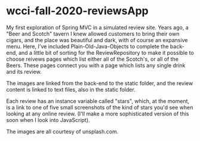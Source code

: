 # wcci-fall-2020-reviewsApp

My first exploration of Spring MVC in a simulated review site. Years ago, a "Beer and Scotch" tavern I knew allowed customers to bring their own cigars, and the place was beautiful and dark, with of course an expansive menu. Here, I've included Plain-Old-Java-Objects to complete the back-end, and a little bit of sorting for the ReviewRepository to make it possible to choose reivews pages which list either all of the Scotch's, or all of the Beers. These pages connect you with a page which lists any single drink and its review. 

The images are linked from the back-end to the static folder, and the review content is linked to text files, also in the static folder. 

Each review has an instance variable called "stars", which, at the moment, is a link to one of five small screenshots of the kind of stars you'd see when looking at any online review. (I'll make a more sophisticated version of this soon when I look into JavaScript).

The images are all courtesy of unsplash.com.


